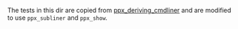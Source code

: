 The tests in this dir are copied from [ppx_deriving_cmdliner](https://github.com/hammerlab/ppx_deriving_cmdliner) and are modified to use `ppx_subliner` and `ppx_show`.
